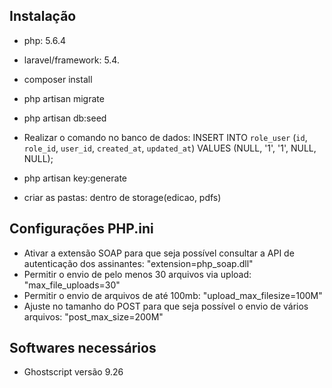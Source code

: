 ## Instalação

- php: 5.6.4
- laravel/framework: 5.4.

- composer install
- php artisan migrate
- php artisan db:seed
- Realizar o comando no banco de dados: INSERT INTO `role_user` (`id`, `role_id`, `user_id`, `created_at`, `updated_at`) VALUES (NULL, '1', '1', NULL, NULL);
- php artisan key:generate
- criar as pastas: dentro de storage(edicao, pdfs)

## Configurações PHP.ini

- Ativar a extensão SOAP para que seja possível consultar a API de autenticação dos assinantes: "extension=php_soap.dll"
- Permitir o envio de pelo menos 30 arquivos via upload: "max_file_uploads=30"
- Permitir o envio de arquivos de até 100mb: "upload_max_filesize=100M"
- Ajuste no tamanho do POST para que seja possível o envio de vários arquivos: "post_max_size=200M"


## Softwares necessários

- Ghostscript versão 9.26